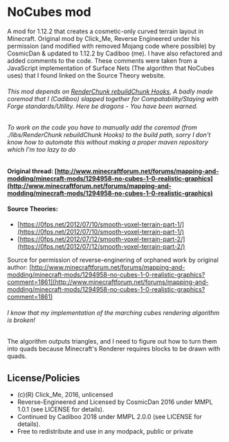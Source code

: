 # NoCubes mod
A mod for 1.12.2 that creates a cosmetic-only curved terrain layout in Minecraft. Original mod by Click_Me, Reverse Engineered under his permission (and modified with removed Mojang code where possible) by CosmicDan & updated to 1.12.2 by Cadiboo (me). I have also refactored and added comments to the code. These comments were taken from a JavaScript implementation of Surface Nets (The algorithm that NoCubes uses) that I found linked on the Source Theory website.

###### This mod depends on [RenderChunk rebuildChunk Hooks](https://github.com/Cadiboo/RenderChunk-rebuildChunk-Hooks), A badly made coremod that I (Cadiboo) slapped together for Compatability/Staying with Forge standards/Utility. Here be dragons - You have been warned.
###### To work on the code you have to manually add the coremod (from ./libs/RenderChunk rebuildChunk Hooks) to the build path, sorry I don't know how to automate this without making a proper maven repository which I'm too lazy to do

#### Original thread: [http://www.minecraftforum.net/forums/mapping-and-modding/minecraft-mods/1294958-no-cubes-1-0-realistic-graphics](http://www.minecraftforum.net/forums/mapping-and-modding/minecraft-mods/1294958-no-cubes-1-0-realistic-graphics)

#### Source Theories:
- [https://0fps.net/2012/07/10/smooth-voxel-terrain-part-1/](https://0fps.net/2012/07/10/smooth-voxel-terrain-part-1/)
- [https://0fps.net/2012/07/12/smooth-voxel-terrain-part-2/](https://0fps.net/2012/07/12/smooth-voxel-terrain-part-2/)

Source for permission of reverse-enginering of orphaned work by original author: [http://www.minecraftforum.net/forums/mapping-and-modding/minecraft-mods/1294958-no-cubes-1-0-realistic-graphics?comment=1861](http://www.minecraftforum.net/forums/mapping-and-modding/minecraft-mods/1294958-no-cubes-1-0-realistic-graphics?comment=1861)

###### I know that my implementation of the marching cubes rendering algorithm is broken!
The algorithm outputs triangles, and I need to figure out how to turn them into quads because Minecraft's Renderer requires blocks to be drawn with quads.

## License/Policies
 - (c)(R) Click_Me, 2016, unlicensed
 - Reverse-Engineered and Licensed by CosmicDan 2016 under MMPL 1.0.1 (see LICENSE for details).
 - Continued by Cadiboo 2018 under MMPL 2.0.0 (see LICENSE for details).
 - Free to redistribute and use in any modpack, public or private
